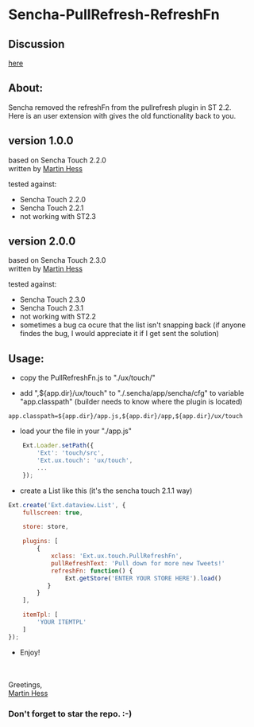 Sencha-PullRefresh-RefreshFn
============================

## Discussion
[here](http://www.sencha.com/forum/showthread.php?261763-PullRefresh-without-refreshFn&p=1007532#post1007532)

## About:

Sencha removed the refreshFn from the pullrefresh plugin in ST 2.2.  
Here is an user extension with gives the old functionality back to you.

## version 1.0.0  
based on Sencha Touch 2.2.0  
written by [Martin Hess](https://github.com/p5hema2)

tested against:
- Sencha Touch 2.2.0
- Sencha Touch 2.2.1
- not working with ST2.3

## version 2.0.0  
based on Sencha Touch 2.3.0  
written by [Martin Hess](https://github.com/p5hema2)

tested against:
- Sencha Touch 2.3.0
- Sencha Touch 2.3.1
- not working with ST2.2
- sometimes a bug ca ocure that the list isn't snapping back (if anyone findes the bug, I would appreciate it if I get sent the solution)

## Usage:


- copy the PullRefreshFn.js to "./ux/touch/"

- add ",${app.dir}/ux/touch" to "./.sencha/app/sencha/cfg" to variable "app.classpath" 
(builder needs to know where the plugin is located)

```
app.classpath=${app.dir}/app.js,${app.dir}/app,${app.dir}/ux/touch
```

- load your the file in your "./app.js"

```javascript
    Ext.Loader.setPath({  
    	'Ext': 'touch/src',  
    	'Ext.ux.touch': 'ux/touch',  
    	...
    });
```

- create a List like this (it's the sencha touch 2.1.1 way)

```javascript
Ext.create('Ext.dataview.List', {
	fullscreen: true,

	store: store,

	plugins: [
		{
			xclass: 'Ext.ux.touch.PullRefreshFn',
			pullRefreshText: 'Pull down for more new Tweets!'
			refreshFn: function() { 
				Ext.getStore('ENTER YOUR STORE HERE').load()
		   }
		}
	],

	itemTpl: [
		'YOUR ITEMTPL'
	]
});
```


- Enjoy!

<br><br>
Greetings,  
[Martin Hess](https://github.com/p5hema2)
### Don't forget to star the repo. :-)
